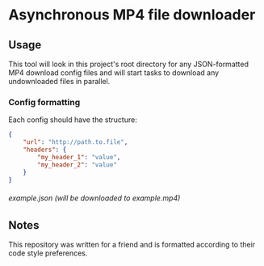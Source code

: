 # Asynchronous MP4 file downloader

## Usage
This tool will look in this project's root directory for any JSON-formatted MP4 download config files and will start tasks to download any undownloaded files in parallel.

### Config formatting
Each config should have the structure:

```json
{
    "url": "http://path.to.file",
    "headers": {
        "my_header_1": "value",
        "my_header_2": "value"
    }
}
```
###### example.json (will be downloaded to example.mp4)


## Notes
This repository was written for a friend and is formatted according to their code style preferences.